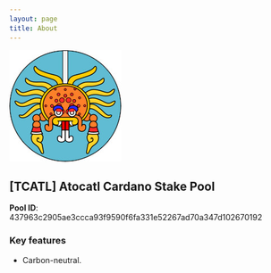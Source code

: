 ```yaml
---
layout: page
title: About
---
```


<div style="max-width: 200px;"><img src="/atocatl-logo.jpg"></div>
  
## [TCATL] Atocatl Cardano Stake Pool  

**Pool ID**: 437963c2905ae3ccca93f9590f6fa331e52267ad70a347d102670192

### Key features

- Carbon-neutral.
